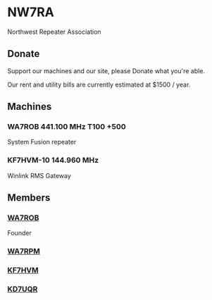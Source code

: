 # NW7RA

Northwest Repeater Association

## Donate

Support our machines and our site, please Donate what you're able.

Our rent and utility bills are currently estimated at $1500 / year.

## Machines

### WA7ROB 441.100 MHz T100 +500

System Fusion repeater

### KF7HVM-10 144.960 MHz

Winlink RMS Gateway

## Members

### [WA7ROB](https://www.qrz.com/db/WA7ROB)

Founder

### [WA7RPM](https://www.qrz.com/db/WA7RPM)

### [KF7HVM](https://www.qrz.com/db/KF7HVM)

### [KD7UQR](https://www.qrz.com/db/KD7UQR)

